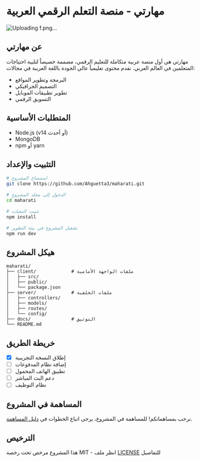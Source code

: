 # مهارتي - منصة التعلم الرقمي العربية 
![Uploading f.png…]()


## عن مهارتي 

مهارتي هي أول منصة عربية متكاملة للتعليم الرقمي، مصممة خصيصاً لتلبية احتياجات المتعلمين في العالم العربي. نقدم محتوى تعليمياً عالي الجودة باللغة العربية في مجالات:

- البرمجة وتطوير المواقع
- التصميم الجرافيكي
- تطوير تطبيقات الموبايل
- التسويق الرقمي

## المتطلبات الأساسية 

- Node.js (v14 أو أحدث)
- MongoDB
- npm أو yarn

## التثبيت والإعداد 

```bash
# استنساخ المشروع
git clone https://github.com/Ahguetta3/maharati.git

# الدخول إلى مجلد المشروع
cd maharati

# تثبيت التبعيات
npm install

# تشغيل المشروع في بيئة التطوير
npm run dev
```

## هيكل المشروع 

```
maharati/
├── client/             # ملفات الواجهة الأمامية
│   ├── src/
│   ├── public/
│   └── package.json
├── server/             # ملفات الخلفية
│   ├── controllers/
│   ├── models/
│   ├── routes/
│   └── config/
├── docs/               # التوثيق
└── README.md
```

## خريطة الطريق 

- [x] إطلاق النسخة التجريبية
- [ ] إضافة نظام المدفوعات
- [ ] تطبيق الهاتف المحمول
- [ ] دعم البث المباشر
- [ ] نظام التوظيف

## المساهمة في المشروع 

نرحب بمساهماتكم! للمساهمة في المشروع، يرجى اتباع الخطوات في [دليل المساهمة](CONTRIBUTING.md).

## الترخيص 

هذا المشروع مرخص تحت رخصة MIT - انظر ملف [LICENSE](LICENSE) للتفاصيل
